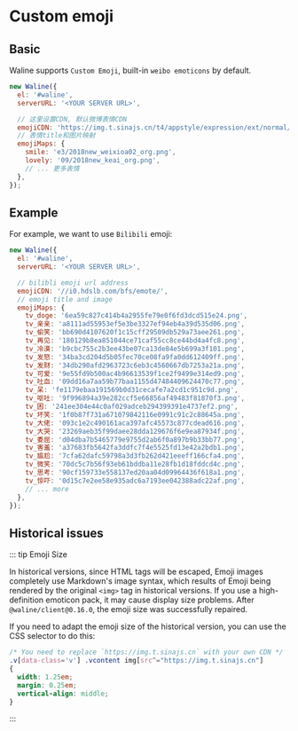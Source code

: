# Custom emoji

## Basic

Waline supports `Custom Emoji`, built-in `weibo emoticons` by default.

```js
new Waline({
  el: '#waline',
  serverURL: '<YOUR SERVER URL>',

  // 这里设置CDN, 默认微博表情CDN
  emojiCDN: 'https://img.t.sinajs.cn/t4/appstyle/expression/ext/normal/',
  // 表情title和图片映射
  emojiMaps: {
    smile: 'e3/2018new_weixioa02_org.png',
    lovely: '09/2018new_keai_org.png',
    // ... 更多表情
  },
});
```

## Example

For example, we want to use `Bilibili` emoji:

```js
new Waline({
  el: '#waline',
  serverURL: '<YOUR SERVER URL>',

  // bilibli emoji url address
  emojiCDN: '//i0.hdslb.com/bfs/emote/',
  // emoji title and image
  emojiMaps: {
    tv_doge: '6ea59c827c414b4a2955fe79e0f6fd3dcd515e24.png',
    tv_亲亲: 'a8111ad55953ef5e3be3327ef94eb4a39d535d06.png',
    tv_偷笑: 'bb690d4107620f1c15cff29509db529a73aee261.png',
    tv_再见: '180129b8ea851044ce71caf55cc8ce44bd4a4fc8.png',
    tv_冷漠: 'b9cbc755c2b3ee43be07ca13de84e5b699a3f101.png',
    tv_发怒: '34ba3cd204d5b05fec70ce08fa9fa0dd612409ff.png',
    tv_发财: '34db290afd2963723c6eb3c4560667db7253a21a.png',
    tv_可爱: '9e55fd9b500ac4b96613539f1ce2f9499e314ed9.png',
    tv_吐血: '09dd16a7aa59b77baa1155d47484409624470c77.png',
    tv_呆: 'fe1179ebaa191569b0d31cecafe7a2cd1c951c9d.png',
    tv_呕吐: '9f996894a39e282ccf5e66856af49483f81870f3.png',
    tv_困: '241ee304e44c0af029adceb294399391e4737ef2.png',
    tv_坏笑: '1f0b87f731a671079842116e0991c91c2c88645a.png',
    tv_大佬: '093c1e2c490161aca397afc45573c877cdead616.png',
    tv_大哭: '23269aeb35f99daee28dda129676f6e9ea87934f.png',
    tv_委屈: 'd04dba7b5465779e9755d2ab6f0a897b9b33bb77.png',
    tv_害羞: 'a37683fb5642fa3ddfc7f4e5525fd13e42a2bdb1.png',
    tv_尴尬: '7cfa62dafc59798a3d3fb262d421eeeff166cfa4.png',
    tv_微笑: '70dc5c7b56f93eb61bddba11e28fb1d18fddcd4c.png',
    tv_思考: '90cf159733e558137ed20aa04d09964436f618a1.png',
    tv_惊吓: '0d15c7e2ee58e935adc6a7193ee042388adc22af.png',
    // ... more
  },
});
```

## Historical issues

::: tip Emoji Size

In historical versions, since HTML tags will be escaped, Emoji images completely use Markdown's image syntax, which results of Emoji being rendered by the original `<img>` tag in historical versions. If you use a high-definition emoticon pack, it may cause display size problems. After `@waline/client@0.16.0`, the emoji size was successfully repaired.

If you need to adapt the emoji size of the historical version, you can use the CSS selector to do this:

```css
/* You need to replace `https://img.t.sinajs.cn` with your own CDN */
.v[data-class='v'] .vcontent img[src^="https://img.t.sinajs.cn"]
{
  width: 1.25em;
  margin: 0.25em;
  vertical-align: middle;
}
```

:::
